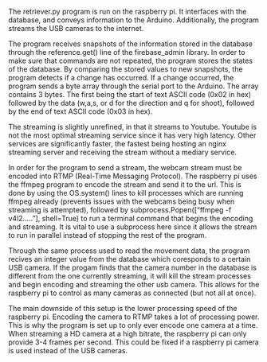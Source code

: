 The retriever.py program is run on the raspberry pi. It interfaces with the database, and conveys information to the Arduino. Additionally, the program streams the USB cameras to the internet. 

The program receives snapshots of the information stored in the database through the reference.get() line of the firebase_admin library. In order to make sure that commands are not repeated, the program stores the states of the database. By comparing the stored values to new snapshots, the program detects if a change has occurred. If a change occurred, the program sends a byte array through the serial port to the Arduino. The array contains 3 bytes. The first being the start of text ASCII code (0x02 in hex) followed by the data (w,a,s, or d for the direction and q for shoot), followed by the end of text ASCII code (0x03 in hex). 

The streaming is slightly unrefined, in that it streams to Youtube. Youtube is not the most optimal streaming service since it has very high latency. Other services are significantly faster, the fastest being hosting an nginx streaming server and receiving the stream without a mediary service. 

In order for the program to send a stream, the webcam stream must be encoded into RTMP (Real-Time Messaging Protocol). The raspberry pi uses the ffmpeg program to encode the stream and send it to the url. This is done by using the OS.system() lines to kill processes which are running ffmpeg already (prevents issues with the webcams being busy when streaming is attempted), followed by subprocess.Popen([“ffmpeg -f v4l2…..”], shell=True) to run a terminal command that begins the encoding and streaming. It is vital to use a subprocess here since it allows the stream to run in parallel instead of stopping the rest of the program.

Through the same process used to read the movement data, the program recives an integer value from the database which coresponds to a certain USB camera. If the progam finds that the camera number in the database is different from the one currently streaming, it will kill the stream processes and begin encoding and streaming the other usb camera. This allows for the raspberry pi to control as many cameras as connected (but not all at once). 

The main downside of this setup is the lower processing speed of the raspberry pi. Encoding the camera to RTMP takes a lot of processing power. This is why the program is set up to only ever encode one camera at a time. When streaming a HD camera at a high bitrate, the raspberry pi can only provide 3-4 frames per second. This could be fixed if a raspberry pi camera is used instead of the USB cameras. 
